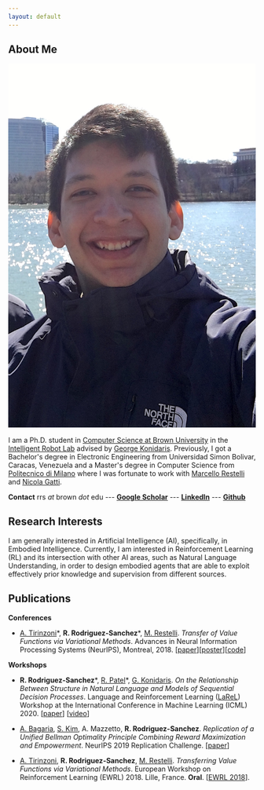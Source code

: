 ```yaml
---
layout: default
---
```


## About Me

<img class="profile-picture" src="profile.jpg">

I am a Ph.D. student in [Computer Science at Brown University](https://cs.brown.edu) in the [Intelligent Robot Lab](http://irl.cs.brown.edu) advised by [George Konidaris](http://cs.brown.edu/people/gdk/). Previously, I got a Bachelor's degree in Electronic Engineering from Universidad Simon Bolivar, Caracas, Venezuela and a Master's degree in Computer Science from [Politecnico di Milano](https://polimi.it) where I was fortunate to work with [Marcello Restelli](https://restelli.faculty.polimi.it/MyWebSite/index.shtml) and [Nicola Gatti](https://www.gametheory.polimi.it/nicola-gatti.html).

**Contact** rrs *at* brown *dot* edu --- **[Google Scholar](https://scholar.google.com/citations?user=ONxoqRUAAAAJ&hl=es)** --- **[LinkedIn](https://linkedin.com/in/rafarodsa)**
--- **[Github](https://github.com/rafarodsa)**

## Research Interests

I am generally interested in Artificial Intelligence (AI), specifically, in Embodied Intelligence. Currently, I am interested in Reinforcement Learning (RL) and its intersection with other AI areas, such as Natural Language Understanding, in order to design embodied agents that are able to exploit effectively prior knowledge and supervision from different sources.

## Publications

**Conferences**

- [A. Tirinzoni](https://andreatirinzoni.github.io)\*, **R. Rodriguez-Sanchez**\*, [M. Restelli](https://restelli.faculty.polimi.it/MyWebSite/index.shtml). *Transfer of Value Functions via Variational Methods*. Advances in Neural Information Processing Systems (NeurIPS), Montreal, 2018. [[paper](/tirinzoni2018transfer.pdf)][[poster](/nips2018_poster_transfer.pdf)][[code](https://github.com/AndreaTirinzoni/variational-transfer-rl)]

**Workshops**

- **R. Rodriguez-Sanchez**\*, [R. Patel](http://cs.brown.edu/people/rpatel59/)\*, [G. Konidaris](http://cs.brown.edu/people/gdk/). *On the Relationship Between Structure in Natural Language and Models of Sequential Decision Processes*. Language and Reinforcement Learning ([LaReL](https://larel-ws.github.io/accepted-papers/)) Workshop at the International Conference in Machine Learning (ICML) 2020. 
[[paper](/on_the_relationship_between_structure_in_natural_language_and_models_of_sequential_decision_processes.pdf)] [[video](https://www.youtube.com/watch?v=a3JJo_cvzpE&feature=emb_logo)]

- [A. Bagaria](https://abagaria.github.io), [S. Kim](https://seungchan-kim.github.io), A. Mazzetto, **R. Rodriguez-Sanchez**. *Replication of a Unified Bellman Optimality Principle Combining Reward Maximization and Empowerment*. NeurIPS 2019 Replication Challenge. [[paper](https://openreview.net/pdf?id=B1grPT9GTH)]

- [A. Tirinzoni](https://andreatirinzoni.github.io), **R. Rodriguez-Sanchez**, [M. Restelli](https://restelli.faculty.polimi.it/MyWebSite/index.shtml). *Transferring Value Functions via Variational Methods*. European Workshop on Reinforcement Learning (EWRL) 2018. Lille, France. **Oral**. [[EWRL 2018](https://ewrl.wordpress.com/past-ewrl/ewrl14-2018/)].
